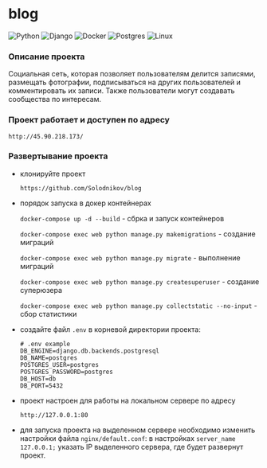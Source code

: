 # blog

![Python](https://img.shields.io/badge/python-3670A0?style=for-the-badge&logo=python&logoColor=ffdd54)
![Django](https://img.shields.io/badge/django-%23092E20.svg?style=for-the-badge&logo=django&logoColor=white)
![Docker](https://img.shields.io/badge/docker-%230db7ed.svg?style=for-the-badge&logo=docker&logoColor=white)
![Postgres](https://img.shields.io/badge/postgres-%23316192.svg?style=for-the-badge&logo=postgresql&logoColor=white)
![Linux](https://img.shields.io/badge/Linux-FCC624?style=for-the-badge&logo=linux&logoColor=black)
<!-- добавить картинку -->

### Описание проекта

Социальная сеть, которая позволяет пользователям делится записями, размещать фотографии, подписываться на других пользователей и комментировать их записи. Также пользователи могут создавать сообщества по интересам.

### Проект работает и доступен по адресу

`http://45.90.218.173/`

### Развертывание проекта

* клонируйте проект

   `https://github.com/Solodnikov/blog`

* порядок запуска в докер контейнерах

    `docker-compose up -d --build` - сбрка и запуск контейнеров

    `docker-compose exec web python manage.py makemigrations` - создание миграций

    `docker-compose exec web python manage.py migrate` - выполнение миграций

    `docker-compose exec web python manage.py createsuperuser` - создание суперюзера

    `docker-compose exec web python manage.py collectstatic --no-input` - сбор статистики

* создайте файл `.env` в корневой директории проекта:
    
    ```
    # .env example
    DB_ENGINE=django.db.backends.postgresql
    DB_NAME=postgres
    POSTGRES_USER=postgres
    POSTGRES_PASSWORD=postgres
    DB_HOST=db
    DB_PORT=5432
    ```

* проект настроен для работы на локальном сервере по адресу

    `http://127.0.0.1:80`

* для запуска проекта на выделенном сервере необходимо изменить настройки файла `nginx/default.conf`: в настройках `server_name 127.0.0.1;` указать IP выделенного сервера, где будет развернут проект.
